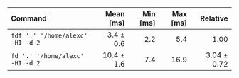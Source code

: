 | Command | Mean [ms] | Min [ms] | Max [ms] | Relative |
|:---|---:|---:|---:|---:|
| `fdf '.' '/home/alexc' -HI -d 2` | 3.4 ± 0.6 | 2.2 | 5.4 | 1.00 |
| `fd '.' '/home/alexc' -HI -d 2` | 10.4 ± 1.6 | 7.4 | 16.9 | 3.04 ± 0.72 |

